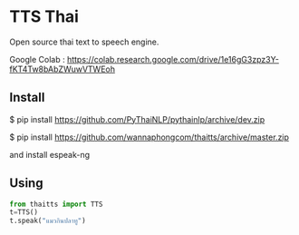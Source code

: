 # TTS Thai

Open source thai text to speech engine.

Google Colab : https://colab.research.google.com/drive/1e16gG3zpz3Y-fKT4Tw8bAbZWuwVTWEoh

## Install

$ pip install https://github.com/PyThaiNLP/pythainlp/archive/dev.zip

$ pip install https://github.com/wannaphongcom/thaitts/archive/master.zip

and install espeak-ng

## Using

```python
from thaitts import TTS
t=TTS()
t.speak("แมวกินปลาทู")
```

